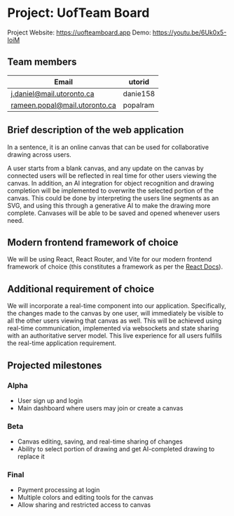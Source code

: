 # Project: UofTeam Board

Project Website: https://uofteamboard.app
Demo: https://youtu.be/6Uk0x5-IoiM


## Team members

| Email                         | utorid   |
| ----------------------------- | -------- |
| j.daniel@mail.utoronto.ca     | danie158 |
| rameen.popal@mail.utoronto.ca | popalram |

## Brief description of the web application

In a sentence, it is an online canvas that can be used for collaborative drawing across users.

A user starts from a blank canvas, and any update on the canvas by connected users will be reflected in real time for other users viewing the canvas. In addition, an AI integration for object recognition and drawing completion will be implemented to overwrite the selected portion of the canvas. This could be done by interpreting the users line segments as an SVG, and using this through a generative AI to make the drawing more complete. Canvases will be able to be saved and opened whenever users need.

## Modern frontend framework of choice

We will be using React, React Router, and Vite for our modern frontend framework of choice (this constitutes a framework as per the [React Docs](https://react.dev/learn/creating-a-react-app#react-router-v7)).

## Additional requirement of choice

We will incorporate a real-time component into our application. Specifically, the changes made to the canvas by one user, will immediately be visible to all the other users viewing that canvas as well. This will be achieved using real-time communication, implemented via websockets and state sharing with an authoritative server model. This live experience for all users fulfills the real-time application requirement.

## Projected milestones

### Alpha

- User sign up and login
- Main dashboard where users may join or create a canvas

### Beta

- Canvas editing, saving, and real-time sharing of changes
- Ability to select portion of drawing and get AI-completed drawing to replace it

### Final

- Payment processing at login
- Multiple colors and editing tools for the canvas
- Allow sharing and restricted access to canvas
